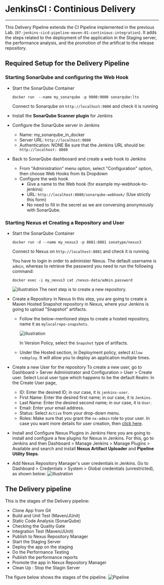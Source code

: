 # JenkinsCI : Continious Delivery
---



This Delivery Pipeline extends the  CI Pipeline implemented in the previous Lab. (`07-jenkins-cicd-pipeline-maven-01-continious-integration`). It adds  the steps related to the deployment of the application in the Staging server, the performance analysis, and the promotion of the  artificat to the release repository. 

## Required Setup for the Delivery Pipeline

### Starting SonarQube and configuring the Web Hook

- Start the SonarQube Container
  ```
  docker run  --name my_sonarqube -p 9000:9000 sonarqube:lts  
  ```
  Connect to Sonarqube on `http://localhost:9000` and check it is running

- Install the **SonarQube Scanner plugin** for Jenkins

- Configure the SonarQube server in Jenkins

     -  Name: my_sonarqube_in_docker
     -  Server URL: `http://localhost:9000`
     -  Authentication: NONE
     Be sure that the Jenkins URL should be:` http://localhost: 8080`

- Back to SonarQube dashbooard and create a web hook to Jenkins

   - From  "Administration" menu option, select "Configuration" option, then choose Web Hooks from its Dropdown
   - Configure the web hook
      - Give a name to the Web hook (for example my-webhook-to-jenkins)
      - URL: `http://localhost:8080/sonarqube-webhook/` (Use strictly this form)
      - No need to fill in the secret as we are conversing anonymously with SonarQube.

### Starting Nexus et Creating a Repository and User

- Start the SonarQube Container
  ```shell
  docker run -d --name my_nexus3 -p 8081:8081 sonatype/nexus3  
  ```
  Connect to Nexus on `http://localhost:8081` and check it is running. 
  
  You have to login in order to administer Nexus.  The default username is `admin`, whereas to retrieve the password you need to run the following command:

   ```shell
   docker exec -i my_nexus3 cat /nexus-data/admin.password
   ```
   ![illustration](images/nexus_user.png)
   The next step is to create a new repository.

- Create a Repository in Nexus
  In this step, you are going to create a Maven Hosted Snapshot repository in Nexus, where your Jenkins is going to upload "Snapshot" artifacts.
   - Follow the below-mentioned steps to create a hosted repository, name it as `mylocalrepo-snapshots`.
  
     ![illustration](images/nexus_repository.png)
  
     In Version Policy, select the `Snapshot` type of artifacts.
   - Under the Hosted section, in Deployment policy, select `Allow redeploy`. It will allow you to deploy an application multiple times.
- Create a new User for the repository 
To create a new user, go to Dashboard > Server Administrator and Configuration > User > Create user. Select Local user type which happens to be the default Realm:
In the Create User page,
   - ID: Enter the desired ID; in our case, it is `jenkins-user`.
   - First Name: Enter the desired first name; in our case, it is `Jenkins`.
   - Last Name: Enter the desired second name; in our case, it is `User`.
   - Email: Enter your email address.
   - Status: Select `Active` from your drop-down menu.
   - Roles: Make sure that you grant the `nx-admin` role to your user.
     In case you want more details for user creation, then [click here](https://help.sonatype.com/repomanager3/security/users).

- Install and Configure Nexus Plugins in Jenkins
Here you are going to install and configure a few plugins for Nexus in Jenkins. For this, go to Jenkins and then Dashboard > Manage Jenkins > Manage Plugins > Available and search and install **Nexus Artifact Uploader** and **Pipeline Utility Steps**.

- Add Nexus Repository Manager's user credentials in Jenkins. Go to Dashboard > Credentials > System > Global credentials (unrestricted), as shown below:
![illustration](images/nexus_user_jenkins.png)

## The Delivery pipeline

This is the stages  of the Delivery pipeline:
 - Clone App from Git
 - Build and Unit Test (Maven/JUnit)
 - Static Code Analysis (SonarQube)
 - Checking the Quality Gate
 - Integration Test (Maven/JUnit)
 - Publish to Nexus Repository Manager
 - Start the Staging Server
 - Deploy the app on the staging 
 - Do the Performance Testing
 - Publish the performance reports
 - Promote the app in  Nexus Repository Manager
 - Clean Up : Stop the Stagin Server
   
The figure below shows the stages of the pipeline.
![Pipeline](images/pipeline.png)



